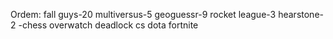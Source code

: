 Ordem:
fall guys-20
multiversus-5
geoguessr-9
rocket league-3
hearstone-2 -chess
overwatch
deadlock
cs
dota
fortnite
